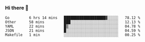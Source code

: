 ### Hi there 👋

<!--
**yeya24/yeya24** is a ✨ _special_ ✨ repository because its `README.md` (this file) appears on your GitHub profile.

Here are some ideas to get you started:

- 🔭 I’m currently working on ...
- 🌱 I’m currently learning ...
- 👯 I’m looking to collaborate on ...
- 🤔 I’m looking for help with ...
- 💬 Ask me about ...
- 📫 How to reach me: ...
- 😄 Pronouns: ...
- ⚡ Fun fact: ...
-->

<!--START_SECTION:waka-->
```text
Go         6 hrs 14 mins   ███████████████████▓░░░░░   78.12 % 
Other      58 mins         ███░░░░░░░░░░░░░░░░░░░░░░   12.13 % 
YAML       22 mins         █▒░░░░░░░░░░░░░░░░░░░░░░░   04.78 % 
JSON       21 mins         █░░░░░░░░░░░░░░░░░░░░░░░░   04.59 % 
Makefile   1 min           ░░░░░░░░░░░░░░░░░░░░░░░░░   00.25 % 
```
<!--END_SECTION:waka-->
